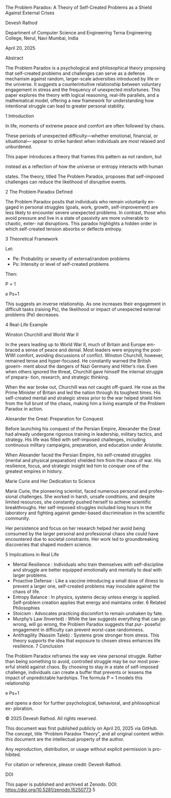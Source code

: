 The Problem Paradox: A Theory of Self-Created Problems as a Shield Against External Crises

Devesh Rathod

Department of Computer Science and Engineering Terna Engineering College, Nerul, Navi Mumbai, India

April 20, 2025

Abstract

The Problem Paradox is a psychological and philosophical theory proposing that self-created problems and challenges can serve as a defense mechanism against random, larger-scale adversities introduced by life or the universe. It suggests a counterintuitive relationship between voluntary engagement in stress and the frequency of unexpected misfortunes. This paper explores the theory with logical reasoning, real-life parallels, and a mathematical model, offering a new framework for understanding how intentional struggle can lead to greater personal stability.

1  Introduction

In life, moments of extreme peace and comfort are often followed by chaos.

These periods of unexpected difficulty—whether emotional, financial, or situational— appear to strike hardest when individuals are most relaxed and unburdened.

This paper introduces a theory that frames this pattern as not random, but

instead as a reflection of how the universe or entropy interacts with human

states. The theory, titled The Problem Paradox, proposes that self-imposed challenges can reduce the likelihood of disruptive events.

2  The Problem Paradox Defined

The Problem Paradox posits that individuals who remain voluntarily en- gaged in personal struggles (goals, work, growth, self-improvement) are less likely to encounter severe unexpected problems. In contrast, those who avoid pressure and live in a state of passivity are more vulnerable to chaotic, exter- nal disruptions. This paradox highlights a hidden order in which self-created tension absorbs or deflects entropy.

3  Theoretical Framework

Let:

- Pe: Probability or severity of external/random problems
- Ps: Intensity or level of self-created problems

Then:

P ∝ 1

e Ps+1

This suggests an inverse relationship. As one increases their engagement in difficult tasks (raising Ps), the likelihood or impact of unexpected external problems (Pe) decreases.

4  Real-Life Example

Winston Churchill and World War II

In the years leading up to World War II, much of Britain and Europe em- braced a sense of peace and denial. Most leaders were enjoying the post- WWI comfort, avoiding discussions of conflict. Winston Churchill, however, remained tense and hyper-focused. He constantly warned the British govern- ment about the dangers of Nazi Germany and Hitler’s rise. Even when others ignored the threat, Churchill gave himself the internal struggle of prepara- tion, research, and strategic thinking.

When the war broke out, Churchill was not caught off-guard. He rose as the Prime Minister of Britain and led the nation through its toughest times. His self-created mental and strategic stress prior to the war helped shield him from the full brunt of the chaos, making him a living example of the Problem Paradox in action.

Alexander the Great: Preparation for Conquest

Before launching his conquest of the Persian Empire, Alexander the Great had already undergone rigorous training in leadership, military tactics, and strategy. His life was filled with self-imposed challenges, including continuous military campaigns, preparation, and education under Aristotle.

When Alexander faced the Persian Empire, his self-created struggles (mental and physical preparation) shielded him from the chaos of war. His resilience, focus, and strategic insight led him to conquer one of the greatest empires in history.

Marie Curie and Her Dedication to Science

Marie Curie, the pioneering scientist, faced numerous personal and profes- sional challenges. She worked in harsh, unsafe conditions, and despite limited resources, she constantly pushed herself to achieve scientific breakthroughs. Her self-imposed struggles included long hours in the laboratory and fighting against gender-based discrimination in the scientific community.

Her persistence and focus on her research helped her avoid being consumed by the larger personal and professional chaos she could have encountered due to societal constraints. Her work led to groundbreaking discoveries that shaped modern science.

5  Implications in Real Life
- Mental Resilience : Individuals who train themselves with self-discipline and struggle are better equipped emotionally and mentally to deal with larger problems.
- Proactive Defense : Like a vaccine introducing a small dose of illness to prevent a larger one, self-created problems may inoculate against the chaos of life.
- Entropy Balance : In physics, systems decay unless energy is applied. Self-problem creation applies that energy and maintains order.
6  Related Philosophies
- Stoicism : Advocates practicing discomfort to remain unshaken by fate.
- Murphy’s Law (Inverted) : While the law suggests everything that can go wrong, will go wrong, the Problem Paradox suggests that pur- poseful engagement in difficulty can prevent worst-case randomness.
- Antifragility (Nassim Taleb) : Systems grow stronger from stress. This theory supports the idea that exposure to chosen stress enhances life resilience.
7  Conclusion

The Problem Paradox reframes the way we view personal struggle. Rather than being something to avoid, controlled struggle may be our most pow- erful shield against chaos. By choosing to stay in a state of self-imposed challenge, individuals can create a buffer that prevents or lessens the impact of unpredictable hardships. The formula P ∝ 1 models this relationship

e Ps+1

and opens a door for further psychological, behavioral, and philosophical ex- ploration.

© 2025 Devesh Rathod. All rights reserved.

This document was first published publicly on April 20, 2025 via GitHub. The concept, title “Problem Paradox Theory”, and all original content within this document are the intellectual property of the author.

Any reproduction, distribution, or usage without explicit permission is pro- hibited.

For citation or reference, please credit: Devesh Rathod.

DOI

This paper is published and archived at Zenodo. DOI: <https://doi.org/10.5281/zenodo.15250773>
5

